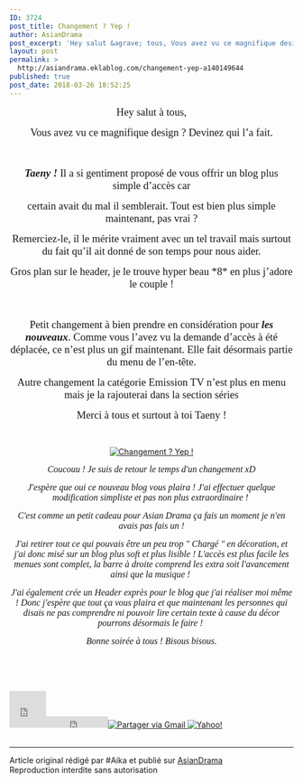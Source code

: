 ```yaml
---
ID: 3724
post_title: Changement ? Yep !
author: AsianDrama
post_excerpt: 'Hey salut &agrave; tous, Vous avez vu ce magnifique design&nbsp;? Devinez qui l&rsquo;a fait. &nbsp; Taeny&nbsp;! Il a si gentiment propos&eacute; de vous offrir un blog plus simple d&rsquo;acc&egrave;s car certain avait du mal il semblerait. Tout est bien plus simple maintenant, pas vrai&nbsp;? Remerciez-le, il le m&eacute;rite vraiment avec un...'
layout: post
permalink: >
  http://asiandrama.eklablog.com/changement-yep-a140149644
published: true
post_date: 2018-03-26 18:52:25
---
```

<p style="text-align: center;"><span style="font-size: 14pt; font-family: georgia, palatino;">Hey salut &agrave; tous,</span></p>
<p style="text-align: center;"><span style="font-size: 14pt; font-family: georgia, palatino;">Vous avez vu ce magnifique design&nbsp;? Devinez qui l&rsquo;a fait.</span></p>
<p style="text-align: center;"><span style="font-size: 14pt; font-family: georgia, palatino;">&nbsp;</span></p>
<p style="text-align: center;"><span style="font-size: 14pt; font-family: georgia, palatino;"><em><strong>Taeny&nbsp;!</strong></em> Il a si gentiment propos&eacute; de vous offrir un blog plus simple d&rsquo;acc&egrave;s car </span></p>
<p style="text-align: center;"><span style="font-size: 14pt; font-family: georgia, palatino;">certain avait du mal il semblerait. Tout est bien plus simple maintenant, pas vrai&nbsp;?</span></p>
<p style="text-align: center;"><span style="font-size: 14pt; font-family: georgia, palatino;">Remerciez-le, il le m&eacute;rite vraiment avec un tel travail mais surtout du fait qu&rsquo;il ait donn&eacute; de son temps pour nous aider.</span></p>
<p style="text-align: center;"><span style="font-size: 14pt; font-family: georgia, palatino;">Gros plan sur le header, je le trouve hyper beau *8* en plus j&rsquo;adore le couple&nbsp;!</span></p>
<p style="text-align: center;"><span style="font-size: 14pt; font-family: georgia, palatino;">&nbsp;</span></p>
<p style="text-align: center;"><span style="font-size: 14pt; font-family: georgia, palatino;">Petit changement &agrave; bien prendre en consid&eacute;ration pour <strong><em>les nouveaux</em></strong>. Comme vous l&rsquo;avez vu la demande d&rsquo;acc&egrave;s &agrave; &eacute;t&eacute; d&eacute;plac&eacute;e, ce n&rsquo;est plus un gif maintenant. Elle fait d&eacute;sormais partie du menu de l&rsquo;en-t&ecirc;te.</span></p>
<p style="text-align: center;"><span style="font-size: 14pt; font-family: georgia, palatino;">Autre changement la cat&eacute;gorie Emission TV n&rsquo;est plus en menu mais je la rajouterai dans la&nbsp;section s&eacute;ries</span></p>
<p style="text-align: center;"><span style="font-size: 14pt; font-family: georgia, palatino;">Merci &agrave; tous et surtout &agrave; toi Taeny !</span></p>
<p style="text-align: center;">&nbsp;</p>
<p style="text-align: center;"><a href="http://ekladata.com/IYDucQWHeLeJkg4YJ3PqY4Xx0WU.png"><img src="https://united-subs.dearclouds.com/wp-content/uploads/2018/04/0c0c398458fd69e804e45a09cbddad42.jpg" alt="Changement ? Yep !"/></a></p>
<p style="text-align: center;"><em><span style="font-size: 12pt; font-family: 'book antiqua', palatino;">Coucouu ! Je suis de retour le temps d'un changement xD</span></em></p>
<p style="text-align: center;"><em><span style="font-size: 12pt; font-family: 'book antiqua', palatino;">J'esp&egrave;re que oui ce nouveau blog vous plaira ! J'ai effectuer quelque modification simpliste et pas non plus extraordinaire !&nbsp;</span></em></p>
<p style="text-align: center;"><em><span style="font-size: 12pt; font-family: 'book antiqua', palatino;">C'est comme un petit cadeau pour Asian Drama &ccedil;a fais un moment je n'en avais pas fais un !</span></em></p>
<p style="text-align: center;"><em><span style="font-size: 12pt; font-family: 'book antiqua', palatino;">J'ai retirer tout ce qui pouvais &ecirc;tre un peu trop " Charg&eacute; " en d&eacute;coration, et j'ai donc mis&eacute; sur un blog plus soft et plus lisible ! L'acc&egrave;s est plus facile les menues sont complet, la barre &agrave; droite comprend les extra soit l'avancement ainsi que la musique !&nbsp;</span></em></p>
<p style="text-align: center;"><em><span style="font-size: 12pt; font-family: 'book antiqua', palatino;">J'ai &eacute;galement cr&eacute;e un Header expr&egrave;s pour le blog que j'ai r&eacute;aliser moi m&ecirc;me ! Donc j'esp&egrave;re que tout &ccedil;a vous plaira et que maintenant les personnes qui disais ne pas comprendre ni pouvoir lire certain texte &agrave; cause du d&eacute;cor pourrons d&eacute;sormais le faire !&nbsp;</span></em></p>
<p style="text-align: center;"><em><span style="font-size: 12pt; font-family: 'book antiqua', palatino;">Bonne soir&eacute;e &agrave; tous ! Bisous bisous.</span></em></p>
<p style="text-align: center;">&nbsp;</p><br /><br /><div id="share_buttons" class="article_sharebtns"><iframe src="http://www.facebook.com/plugins/like.php?href=http%3A%2F%2Fasiandrama.eklablog.com%2Fchangement-yep-a140149644&amp;layout=box_count&amp;show_faces=false&amp;width=65&amp;action=like&amp;font&amp;colorscheme=light&amp;height=65" scrolling="no" frameborder="0" style="border:none; overflow:hidden; width:65px; height:65px;" allowTransparency="true"><br /></iframe><iframe allowtransparency="true" frameborder="0" scrolling="no" src="http://platform.twitter.com/widgets/tweet_button.html?url=http%3A%2F%2Fasiandrama.eklablog.com%2Fchangement-yep-a140149644&amp;text=Changement%20%3F%20Yep%20%21&amp;count=horizontal" style="width: 110px; height: 20px;"></iframe><span><g:plusone size="medium" count="true" href="http://asiandrama.eklablog.com/changement-yep-a140149644"></g:plusone></span><a href="javascript:(function()%7Bm='http://mail.google.com/mail/?view=cm&fs=1&tf=1&to=&su=Changement%20%3F%20Yep%20%21&body=http%3A%2F%2Fasiandrama.eklablog.com%2Fchangement-yep-a140149644';w=window.open(m,'addwindow','status=no,toolbar=no,width=575,height=545,resizable=yes');setTimeout(function()%7Bw.focus();%7D,%20250);%7D)();" rel="nofollow"><img src="" alt="Partager via Gmail" title="Partager via Gmail" /></a><a rel="nofollow" href="http://bookmarks.yahoo.com/toolbar/savebm?u=http%3A%2F%2Fasiandrama.eklablog.com%2Fchangement-yep-a140149644&t=Changement%20%3F%20Yep%20%21"  rel="nofollow">
<img alt="Yahoo!" src="" title="Yahoo!" />
</a></div><br /><hr />Article original rédigé par #Aika et publié sur <a href="http://asiandrama.eklablog.com/">AsianDrama</a> <br /> Reproduction interdite sans autorisation